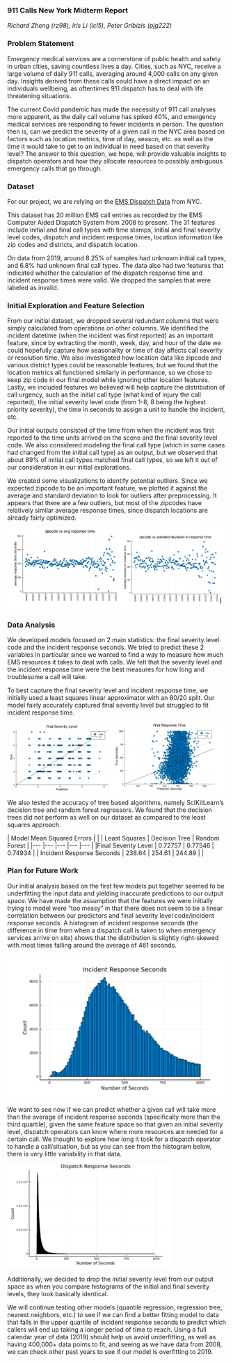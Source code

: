 
### 911 Calls New York Midterm Report

_Richard Zheng (rz98), Iris Li (icl5), Peter Gribizis (pjg222)_

### Problem Statement

Emergency medical services are a cornerstone of public health and safety in urban cities, saving countless lives a day. Cities, such as NYC, receive a large volume of daily 911 calls, averaging around 4,000 calls on any given day. Insights derived from these calls could have a direct impact on an individuals wellbeing, as oftentimes 911 dispatch has to deal with life threatening situations. 


The current Covid pandemic has made the necessity of 911 call analyses more apparent, as the daily call volume has spiked 40%, and emergency medical services are responding to fewer incidents in person. The question then is, can we predict the severity of a given call in the NYC area based on factors such as location metrics, time of day, season, etc. as well as the time it would take to get to an individual in need based on that severity level? The answer to this question, we hope, will provide valuable insights to dispatch operators and how they allocate resources to possibly ambiguous emergency calls that go through. 


### Dataset

For our project, we are relying on the [EMS Dispatch Data](https://data.cityofnewyork.us/Public-Safety/EMS-Incident-Dispatch-Data/76xm-jjuj) from NYC.  


This dataset has 20 million EMS call entries as recorded by the EMS Computer Aided Dispatch System from 2008 to present. The 31 features include initial and final call types with time stamps, initial and final severity level codes, dispatch and incident response times, location information like zip codes and districts, and dispatch location.


On data from 2019, around 8.25% of samples had unknown initial call types, and 6.8% had unknown final call types. The data also had two features that indicated whether the calculation of the dispatch response time and incident response times were valid. We dropped the samples that were labeled as invalid. 


### Initial Exploration and Feature Selection


From our initial dataset, we dropped several redundant columns that were simply calculated from operations on other columns. We identified the incident datetime (when the incident was first reported) as an important feature, since by extracting the month, week, day, and hour of the date we could hopefully capture how seasonality or time of day affects call severity or resolution time.  We also investigated how location data like zipcode and various district types could be reasonable features, but we found that the location metrics all functioned similarly in performance, so we chose to keep zip code in our final model while ignoring other location features. Lastly, we included features we believed will help capture the distribution of call urgency, such as the initial call type (what kind of injury the call reported), the initial severity level code (from 1-8, 8 being the highest priority severity), the time in seconds to assign a unit to handle the incident, etc. 


Our initial outputs consisted of the time from when the incident was first reported to the time units arrived on the scene and the final severity level code. We also considered modeling the final call type (which in some cases had changed from the initial call type) as an output, but we observed that about 89% of initial call types matched final call types, so we left it out of our consideration in our initial explorations. 


We created some visualizations to identify potential outliers. Since we expected zipcode to be an important feature, we plotted it against the average and standard deviation to look for outliers after preprocessing. It appears that there are a few outliers, but most of the zipcodes have relatively similar average response times, since dispatch locations are already fairly optimized.


![Image Last](last.PNG)

### Data Analysis

We developed models focused on 2 main statistics: the final severity level code and the incident response seconds.  We tried to predict these 2 variables in particular since we wanted to find a way to measure how much EMS resources it takes to deal with calls.  We felt that the severity level and the incident response time were the best measures for how long and troublesome a call will take. 

To best capture the final severity level and incident response time, we initially used a least squares linear approximator with an 80/20 split.  Our model fairly accurately captured final severity level but struggled to fit incident response time.


![Image Test](test.PNG)

We also tested the accuracy of tree based algorithms, namely SciKitLearn’s decision tree and random forest regressors.  We found that the decision trees did not perform as well on our dataset as compared to the least squares approach. 


|   	   Model Mean Squared Errors                     |
|	|  Least Squares 	| Decision Tree  	|   Random Forest	|
|---	                        |---	|---	|---	|---	|
|Final Severity Level   	    |   0.72757	| 0.77546 	|   0.74934	|
|   Incident Response Seconds	|  238.64   |   254.61	|   244.89	|   	|

### Plan for Future Work

Our initial analysis based on the first few models put together seemed to be underfitting the input data and yielding inaccurate predictions to our output space. We have made the assumption that the features we were initially trying to model were “too messy” in that there does not seem to be a linear correlation between our predictors and final severity level code/incident response seconds. A histogram of incident response seconds (the difference in time from when a dispatch call is taken to when emergency services arrive on site) shows that the distribution is slightly right-skewed with most times falling around the average of 461 seconds.

![Image First](first.PNG)

We want to see now if we can predict whether a given call will take more than the average of incident response seconds (specifically more than the third quartile), given the same feature space so that given an initial severity level, dispatch operators can know where more resources are needed for a certain call. We thought to explore how long it took for a dispatch operator to handle a call/situation, but as you can see from the histogram below, there is very little variability in that data. 


![Image Second](second.PNG)

Additionally, we decided to drop the initial severity level from our output space as when you compare histograms of the initial and final severity levels, they look basically identical. 

We will continue testing other models (quantile regression, regression tree, nearest neighbors, etc.) to see if we can find a better fitting model to data that falls in the upper quartile of incident response seconds to predict which callers will end up taking a longer period of time to reach. Using a full calendar year of data (2019) should help us avoid underfitting, as well as having 400,000+ data points to fit, and seeing as we have data from 2008, we can check other past years to see if our model is overfitting to 2019. 

